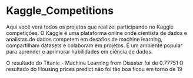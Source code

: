 # Kaggle_Competitions

Aqui você verá todos os projetos que realizei participando no Kaggle competições. O Kaggle é uma plataforma online onde cientista de dados e analistas de dados competem em desafios de machine learning, compartilham datasets e colaboram em projetos. É um ambiente popular para aprender e aprimorar habilidades em ciência de dados.

O resultado do Titanic - Machine Learning from Disaster foi de 0.77751
O resultado do Housing prices predict não foi tão boa ficou em torno de 19
